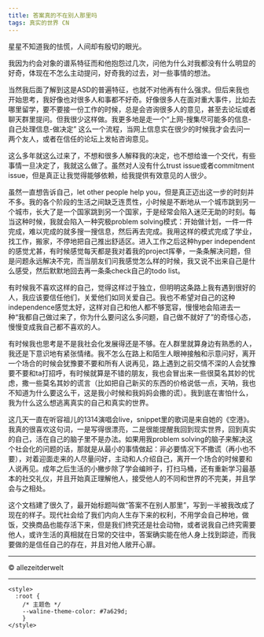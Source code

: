 ```yaml
---
title: 答案真的不在别人那里吗
tags: 真实的世界 CN
---
```


星星不知道我的怯慌，人间却有殷切的眼光。

<!--more-->

我因为约会对象的谱系特征而和他抱怨过几次，问他为什么对我都没有什么明显的好奇，体现在不怎么主动提问，好奇我的过去，对一些事情的想法。

当然我后面了解到这是ASD的普遍特征，也就不对他再有什么强求。但后来我也开始思考，我好像也对很多人和事都不好奇。好像很多人在面对重大事件，比如去哪里留学，要不要接一份工作的时候，总是会咨询很多人的意见，甚至去论坛或者聊天群里提问。但我很少这样做。我更多地是走一个“上网-搜集尽可能多的信息-自己处理信息-做决定” 这么一个流程，当网上信息实在很少的时候我才会去问一两个友人，或者在信任的论坛上发帖咨询意见。

这么多年就这么过来了，不想和很多人解释我的决定，也不想给谁一个交代，有些事情一旦决定了，我就这么做了。虽然对人没有什么trust issue或者commitment issue，但是真正让我觉得能够依赖，给我提供有效意见的人很少。

虽然一直想告诉自己，let other people help you，但是真正迈出这一步的时刻并不多。我的各个阶段的生活之间缺乏连贯性，小时候是不断地从一个城市跳到另一个城市，长大了是一个国家跳到另一个国家，于是经常会陷入迷茫无助的时刻。每当这种时候，我就会陷入一种究极problem solving模式：开始做计划，一件一件完成，难以完成的就多搜一搜信息，然后再去完成。我用这样的模式完成了学业，找工作，搬家，不停地把自己推出舒适区。进入工作之后这种hyper independent的感觉尤甚，有时候感觉每天都是我对着我的project挥拳，一条条解决问题，但是问题永远解决不完，而当朋友们问我感觉怎么样的时候，我又说不出来自己是什么感受，然后默默地回去再一条条check自己的todo list。

有时候我不喜欢这样的自己，觉得这样过于独立，但明明这条路上我有遇到很好的人，我应该要信任他们，关爱他们如同关爱自己。我也不希望对自己的这种independence感觉太好，这样对自己和他人都不够宽容，慢慢地会陷进去一种“我都自己做过来了，你为什么要问这么多问题，自己做不就好了”的奇怪心态，慢慢变成我自己都不喜欢的人。

有时候我也思考是不是我社会化发展得还是不够。在人群里就算身边有熟悉的人，我还是下意识地有紧张情绪。我不怎么在路上和陌生人眼神接触和示意问好，离开一个场合的时候会犹豫要不要和所有人说再见，路上遇到之前交情不深的人会犹豫要不要和ta打招呼，有时候就算是不错的朋友，我也会冒出来一些很莫名其妙的忧虑，撒一些莫名其妙的谎言（比如把自己新买的东西的价格说低一点，天呐，我也不知道为什么要这么干，这是我小时候和我妈妈会撒的谎）。我到底在害怕什么，我为什么这么想逃离真实的自己和真实的世界。

这几天一直在听容祖儿的1314演唱会live，snippet里的歌词是来自她的《空港》。我真的很喜欢这句词，一是写得很漂亮，二是很能提醒我回到现实世界，回到真实的自己，活在自己的脑子里不是办法。如果用我problem solving的脑子来解决这个社会化的问题的话，那就是从最小的事情做起：非必要情况下不撒谎（再小也不要），对着迎面走来的人尽量问好，主动和人介绍自己，离开一个场合的时候要和人说再见。成年之后生活的小撇步除了学会编辫子，打扫马桶，还有重新学习最基本的社交礼仪，并且开始真正理解他人，接受他人的不同和世界的不完美，并且学会与之相处。

这个文档建了很久了，最开始标题叫做“答案不在别人那里”，写到一半被我改成了现在的样子。现代社会给了我们内向人生存下来的权利，不用学会自己种地，做饭，交换商品也能存活下来，但是我们终究还是社会动物，或者说我自己终究需要他人，或许生活的真相就在日常的交往中，答案确实能在他人身上找到踪迹，而我要做的是信任自己的存在，并且对他人敞开心扉。

---

© allezeitderwelt    

--- 

<head>
  <!-- ... -->
  <link
    rel="stylesheet"
    href="https://unpkg.com/@waline/client@v3/dist/waline.css"
  />
</head>
<body>
  <!-- ... -->
  <div id="waline"></div>
  <script type="module">
    import { init } from 'https://unpkg.com/@waline/client@v3/dist/waline.js';

  init({
      el: '#waline',
      serverURL: 'https://walinetest-sage.vercel.app',
      lang: 'en',
      locale: { 
  nick: 'Nickname',
  mail: 'E-Mail (optional)',
  link: 'Website (optional)',
  placeholder: 'Tell me what you think :) To comment you do not need to sign into anything.',
  },
      emoji: ['https://unpkg.com/@waline/emojis@1.2.0/tw-emoji',],
    });

  </script>

    <style>
      :root {
        /* 主题色 */
        --waline-theme-color: #7a629d;
        }
    </style>
</body>

